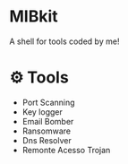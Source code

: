 # MIBkit
A shell for tools coded by me!


# ⚙️ Tools
- Port Scanning
- Key logger
- Email Bomber
- Ransomware
- Dns Resolver
- Remonte Acesso Trojan